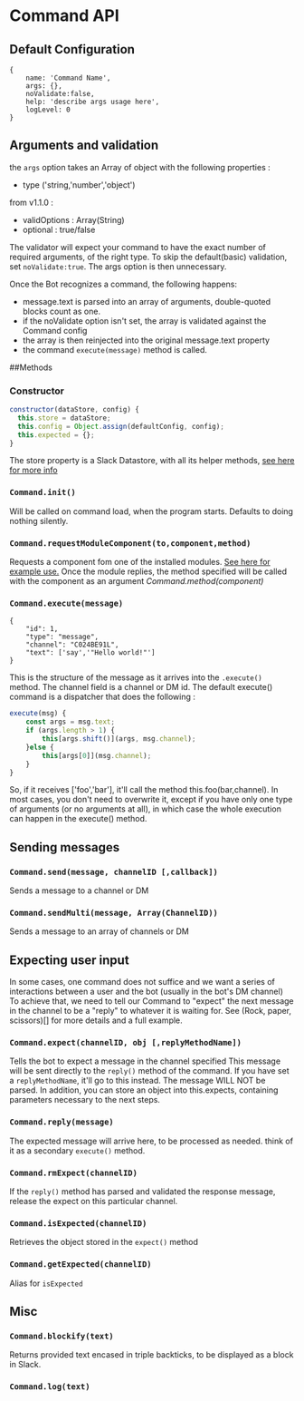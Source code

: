 # Command API

## Default Configuration
```
{
	name: 'Command Name',
	args: {},
	noValidate:false,
	help: 'describe args usage here',
	logLevel: 0
}
```
## Arguments and validation
the `args` option takes an Array of object with the following properties :
- type ('string,'number','object')

from v1.1.0 :
- validOptions : Array(String)
- optional : true/false

The validator will expect your command to have the exact number of required arguments, of the right type.
To skip the default(basic) validation, set `noValidate:true`. The args option is then unnecessary.

Once the Bot recognizes a command, the following happens:
- message.text is parsed into an array of arguments, double-quoted blocks count as one.
- if the noValidate option isn't set, the array is validated against the Command config
- the array is then reinjected into the original message.text property
- the command `execute(message)` method is called.

##Methods

###  Constructor
```javascript
constructor(dataStore, config) {
  this.store = dataStore;
  this.config = Object.assign(defaultConfig, config);
  this.expected = {};
}
```
The store property is a Slack Datastore, with all its helper methods, [see here for more info](https://github.com/slackapi/node-slack-sdk/blob/master/lib/data-store/memory-data-store.js)


###  ```Command.init()```

Will be called on command load, when the program starts. Defaults to doing nothing silently.

### ```Command.requestModuleComponent(to,component,method)```

Requests a component fom one of the installed modules. [See here for example use.]()
Once the module replies, the method specified will be called with the component as an argument *Command.method(component)*


###  ```Command.execute(message)```
```
{
    "id": 1,
    "type": "message",
    "channel": "C024BE91L",
    "text": ['say','"Hello world!"']
}
```
This is the structure of the message as it arrives into the `.execute()` method. The channel field is a channel or DM id.
The default execute() command is a dispatcher that does the following :
```javascript
execute(msg) {
	const args = msg.text;
	if (args.length > 1) {
		this[args.shift()](args, msg.channel);
	}else {
		this[args[0]](msg.channel);
	}
}
``` 
So, if it receives ['foo','bar'], it'll call the method this.foo(bar,channel). In most cases, you don't need to overwrite it, except if you have only one type of arguments (or no arguments at all), in which case the whole execution can happen in the execute() method.

## Sending messages

### ```Command.send(message, channelID [,callback])```

Sends a message to a channel or DM


### ```Command.sendMulti(message, Array(ChannelID))```

Sends a message to an array of channels or DM


## Expecting user input

In some cases, one command does not suffice and we want a series of interactions between a user and the bot (usually in the bot's DM channel)
To achieve that, we need to tell our Command to "expect" the next message in the channel to be a "reply" to whatever it is waiting for.
See (Rock, paper, scissors)[] for more details and a full example.

### ```Command.expect(channelID, obj [,replyMethodName])```

Tells the bot to expect a message in the channel specified
This message will be sent directly to the `reply()` method of the command. If you have set a `replyMethodName`, it'll go to this instead. The message WILL NOT be parsed.
In addition, you can store an object into this.expects, containing parameters necessary to the next steps.


### ```Command.reply(message)```

The expected message will arrive here, to be processed as needed. think of it as a secondary `execute()` method.


### ```Command.rmExpect(channelID)```

If the `reply()` method has parsed and validated the response message, release the expect on this particular channel.


### ```Command.isExpected(channelID)```


Retrieves the object stored in the `expect()` method


### ```Command.getExpected(channelID)```

Alias for `isExpected`

## Misc

### ```Command.blockify(text)```

Returns provided text encased in triple backticks, to be displayed as a block in Slack.

### ```Command.log(text)```
